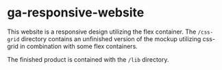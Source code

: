 # ga-responsive-website
This website is a responsive design utilizing the flex container. The `/css-grid` directory contains an unfinished version of the mockup utilizing css-grid in combination with some flex containers.

The finished product is contained with the `/lib` directory.

